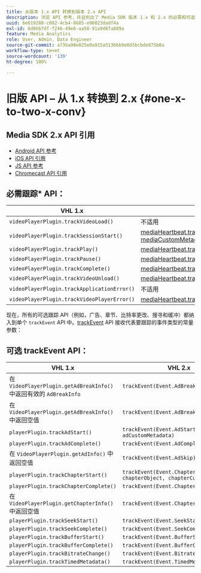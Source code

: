 ```yaml
---
title: 从版本 1.x API 转换到版本 2.x API
description: 浏览 API 参考，并且列出了 Media SDK 版本 1.x 和 2.x 的必需和可选跟踪 API。
uuid: 6e619288-c082-4cb4-8685-e90823dadf4a
exl-id: 8d06b7df-f246-49e6-aa58-91a9d6fa889a
feature: Media Analytics
role: User, Admin, Data Engineer
source-git-commit: a73ba98e025e0a915a5136bb9e0d5bcbde875b0a
workflow-type: tm+mt
source-wordcount: '139'
ht-degree: 100%

---
```


# 旧版 API – 从 1.x 转换到 2.x {#one-x-to-two-x-conv}

## Media SDK 2.x API 引用

* [Android API 参考](https://adobe-marketing-cloud.github.io/media-sdks/reference/android/index.html)
* [iOS API 引用](https://adobe-marketing-cloud.github.io/media-sdks/reference/ios/index.html)
* [JS API 参考](https://adobe-marketing-cloud.github.io/media-sdks/reference/javascript/index.html)
* [Chromecast API 引用](https://adobe-marketing-cloud.github.io/media-sdks/reference/chromecast/index.html)

## 必需跟踪* API：

|  VHL 1.x  | VHL 2.x |
|---|---|
| `videoPlayerPlugin.trackVideoLoad()` | 不适用 |
| `videoPlayerPlugin.trackSessionStart()` | [mediaHeartbeat.trackSessionStart(mediaObject, mediaCustomMetadata)](https://adobe-marketing-cloud.github.io/media-sdks/reference/javascript/MediaHeartbeat.html#trackSessionStart) |
| `videoPlayerPlugin.trackPlay()` | [mediaHeartbeat.trackPlay()](https://adobe-marketing-cloud.github.io/media-sdks/reference/javascript/MediaHeartbeat.html#trackPlay) |
| `videoPlayerPlugin.trackPause()` | [mediaHeartbeat.trackPause()](https://adobe-marketing-cloud.github.io/media-sdks/reference/javascript/MediaHeartbeat.html#trackPause) |
| `videoPlayerPlugin.trackComplete()` | [mediaHeartbeat.trackComplete()](https://adobe-marketing-cloud.github.io/media-sdks/reference/javascript/MediaHeartbeat.html#trackComplete) |
| `videoPlayerPlugin.trackVideoUnload()` | [mediaHeartbeat.trackSessionEnd()](https://adobe-marketing-cloud.github.io/media-sdks/reference/javascript/MediaHeartbeat.html#trackSessionEnd) |
| `videoPlayerPlugin.trackApplicationError()` | 不适用 |
| `videoPlayerPlugin.trackVideoPlayerError()` | [mediaHeartbeat.trackError()](https://adobe-marketing-cloud.github.io/media-sdks/reference/javascript/MediaHeartbeat.html#trackError) |

现在，所有的可选跟踪 API（例如，广告、章节、比特率更改、搜寻和缓冲）都纳入到单个 `trackEvent` API 中。[trackEvent](https://adobe-marketing-cloud.github.io/media-sdks/reference/javascript/MediaHeartbeat.html#trackEvent) API 接收代表要跟踪的事件类型的常量参数：

## 可选 trackEvent API：

| VHL 1.x | VHL 2.x |
|---|---|
| 在 `VideoPlayerPlugin.getAdBreakInfo()` 中返回有效的 `AdBreakInfo` | `trackEvent(Event.AdBreakStart)` |
| 在 `VideoPlayerPlugin.getAdBreakInfo()` 中返回空值 | `trackEvent(Event.AdBreakComplete)` |
| `playerPlugin.trackAdStart()` | `trackEvent(Event.AdStart, adObject, adCustomMetadata)` |
| `playerPlugin.trackAdComplete()` | `trackEvent(Event.AdComplete)` |
| 在 `VideoPlayerPlugin.getAdInfo()` 中返回空值 | `trackEvent(Event.AdSkip)` |
| `playerPlugin.trackChapterStart()` | `trackEvent(Event.ChapterStart, chapterObject, chapterCustomMetadata)` |
| `playerPlugin.trackChapterComplete()` | `trackEvent(Event.ChapterComplete)` |
| 在 `VideoPlayerPlugin.getChapterInfo()` 中返回空值 | `trackEvent(Event.ChapterSkip)` |
| `playerPlugin.trackSeekStart()` | `trackEvent(Event.SeekStart)` |
| `playerPlugin.trackSeekComplete()` | `trackEvent(Event.SeekComplete)` |
| `playerPlugin.trackBufferStart()` | `trackEvent(Event.BufferStart)` |
| `playerPlugin.trackBufferComplete()` | `trackEvent(Event.BufferComplete)` |
| `playerPlugin.trackBitrateChange()` | `trackEvent(Event.BitrateChange)` |
| `playerPlugin.trackTimedMetadata()` | `trackEvent(Event.TimedMetadataUpdate)` |
